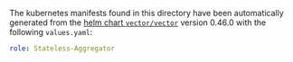 The kubernetes manifests found in this directory have been automatically generated
from the [helm chart `vector/vector`](https://github.com/vectordotdev/helm-charts/tree/master/charts/vector)
version 0.46.0 with the following `values.yaml`:

```yaml
role: Stateless-Aggregator
```
